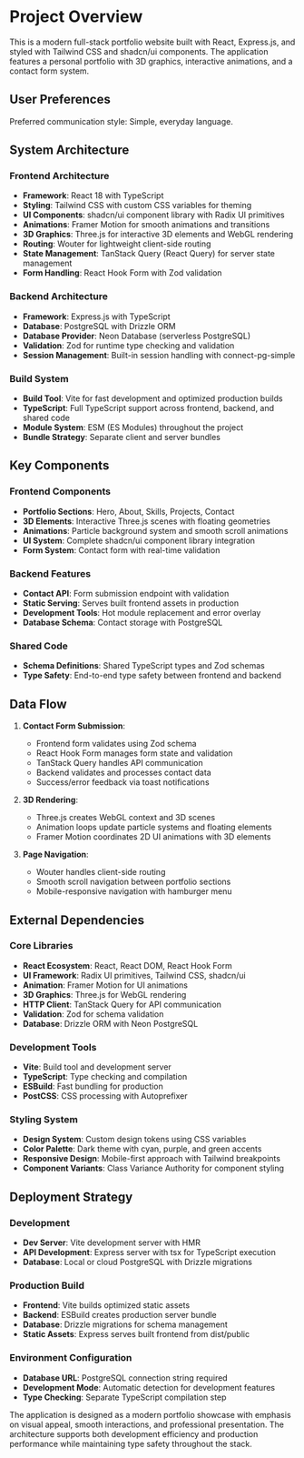 # Project Overview

This is a modern full-stack portfolio website built with React, Express.js, and styled with Tailwind CSS and shadcn/ui components. The application features a personal portfolio with 3D graphics, interactive animations, and a contact form system.

## User Preferences

Preferred communication style: Simple, everyday language.

## System Architecture

### Frontend Architecture
- **Framework**: React 18 with TypeScript
- **Styling**: Tailwind CSS with custom CSS variables for theming
- **UI Components**: shadcn/ui component library with Radix UI primitives
- **Animations**: Framer Motion for smooth animations and transitions
- **3D Graphics**: Three.js for interactive 3D elements and WebGL rendering
- **Routing**: Wouter for lightweight client-side routing
- **State Management**: TanStack Query (React Query) for server state management
- **Form Handling**: React Hook Form with Zod validation

### Backend Architecture
- **Framework**: Express.js with TypeScript
- **Database**: PostgreSQL with Drizzle ORM
- **Database Provider**: Neon Database (serverless PostgreSQL)
- **Validation**: Zod for runtime type checking and validation
- **Session Management**: Built-in session handling with connect-pg-simple

### Build System
- **Build Tool**: Vite for fast development and optimized production builds
- **TypeScript**: Full TypeScript support across frontend, backend, and shared code
- **Module System**: ESM (ES Modules) throughout the project
- **Bundle Strategy**: Separate client and server bundles

## Key Components

### Frontend Components
- **Portfolio Sections**: Hero, About, Skills, Projects, Contact
- **3D Elements**: Interactive Three.js scenes with floating geometries
- **Animations**: Particle background system and smooth scroll animations
- **UI System**: Complete shadcn/ui component library integration
- **Form System**: Contact form with real-time validation

### Backend Features
- **Contact API**: Form submission endpoint with validation
- **Static Serving**: Serves built frontend assets in production
- **Development Tools**: Hot module replacement and error overlay
- **Database Schema**: Contact storage with PostgreSQL

### Shared Code
- **Schema Definitions**: Shared TypeScript types and Zod schemas
- **Type Safety**: End-to-end type safety between frontend and backend

## Data Flow

1. **Contact Form Submission**:
   - Frontend form validates using Zod schema
   - React Hook Form manages form state and validation
   - TanStack Query handles API communication
   - Backend validates and processes contact data
   - Success/error feedback via toast notifications

2. **3D Rendering**:
   - Three.js creates WebGL context and 3D scenes
   - Animation loops update particle systems and floating elements
   - Framer Motion coordinates 2D UI animations with 3D elements

3. **Page Navigation**:
   - Wouter handles client-side routing
   - Smooth scroll navigation between portfolio sections
   - Mobile-responsive navigation with hamburger menu

## External Dependencies

### Core Libraries
- **React Ecosystem**: React, React DOM, React Hook Form
- **UI Framework**: Radix UI primitives, Tailwind CSS, shadcn/ui
- **Animation**: Framer Motion for UI animations
- **3D Graphics**: Three.js for WebGL rendering
- **HTTP Client**: TanStack Query for API communication
- **Validation**: Zod for schema validation
- **Database**: Drizzle ORM with Neon PostgreSQL

### Development Tools
- **Vite**: Build tool and development server
- **TypeScript**: Type checking and compilation
- **ESBuild**: Fast bundling for production
- **PostCSS**: CSS processing with Autoprefixer

### Styling System
- **Design System**: Custom design tokens using CSS variables
- **Color Palette**: Dark theme with cyan, purple, and green accents
- **Responsive Design**: Mobile-first approach with Tailwind breakpoints
- **Component Variants**: Class Variance Authority for component styling

## Deployment Strategy

### Development
- **Dev Server**: Vite development server with HMR
- **API Development**: Express server with tsx for TypeScript execution
- **Database**: Local or cloud PostgreSQL with Drizzle migrations

### Production Build
- **Frontend**: Vite builds optimized static assets
- **Backend**: ESBuild creates production server bundle
- **Database**: Drizzle migrations for schema management
- **Static Assets**: Express serves built frontend from dist/public

### Environment Configuration
- **Database URL**: PostgreSQL connection string required
- **Development Mode**: Automatic detection for development features
- **Type Checking**: Separate TypeScript compilation step

The application is designed as a modern portfolio showcase with emphasis on visual appeal, smooth interactions, and professional presentation. The architecture supports both development efficiency and production performance while maintaining type safety throughout the stack.